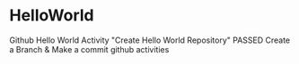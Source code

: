 # HelloWorld
Github Hello World Activity "Create Hello World Repository"
PASSED Create a Branch & Make a commit github activities
